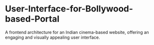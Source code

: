 # User-Interface-for-Bollywood-based-Portal
A frontend architecture for an Indian cinema-based website, offering an engaging and visually appealing user interface.
